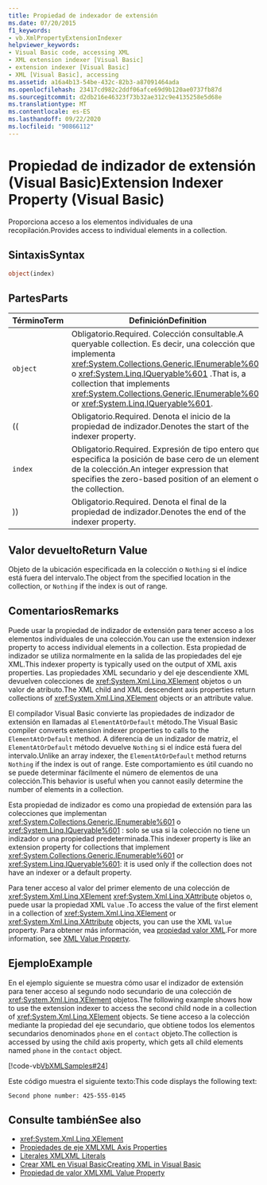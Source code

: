 ```yaml
---
title: Propiedad de indexador de extensión
ms.date: 07/20/2015
f1_keywords:
- vb.XmlPropertyExtensionIndexer
helpviewer_keywords:
- Visual Basic code, accessing XML
- XML extension indexer [Visual Basic]
- extension indexer [Visual Basic]
- XML [Visual Basic], accessing
ms.assetid: a16a4b13-54be-432c-82b3-a87091464ada
ms.openlocfilehash: 23417cd982c2ddf06afce69d9b120ae0737fb87d
ms.sourcegitcommit: d2db216e46323f73b32ae312c9e4135258e5d68e
ms.translationtype: MT
ms.contentlocale: es-ES
ms.lasthandoff: 09/22/2020
ms.locfileid: "90866112"
---
```

# <a name="extension-indexer-property-visual-basic"></a><span data-ttu-id="65214-102">Propiedad de indizador de extensión (Visual Basic)</span><span class="sxs-lookup"><span data-stu-id="65214-102">Extension Indexer Property (Visual Basic)</span></span>

<span data-ttu-id="65214-103">Proporciona acceso a los elementos individuales de una recopilación.</span><span class="sxs-lookup"><span data-stu-id="65214-103">Provides access to individual elements in a collection.</span></span>  
  
## <a name="syntax"></a><span data-ttu-id="65214-104">Sintaxis</span><span class="sxs-lookup"><span data-stu-id="65214-104">Syntax</span></span>  
  
```vb  
object(index)  
```  
  
## <a name="parts"></a><span data-ttu-id="65214-105">Partes</span><span class="sxs-lookup"><span data-stu-id="65214-105">Parts</span></span>  
  
|<span data-ttu-id="65214-106">Término</span><span class="sxs-lookup"><span data-stu-id="65214-106">Term</span></span>|<span data-ttu-id="65214-107">Definición</span><span class="sxs-lookup"><span data-stu-id="65214-107">Definition</span></span>|  
|---|---|  
|`object`|<span data-ttu-id="65214-108">Obligatorio.</span><span class="sxs-lookup"><span data-stu-id="65214-108">Required.</span></span> <span data-ttu-id="65214-109">Colección consultable.</span><span class="sxs-lookup"><span data-stu-id="65214-109">A queryable collection.</span></span> <span data-ttu-id="65214-110">Es decir, una colección que implementa <xref:System.Collections.Generic.IEnumerable%601> o <xref:System.Linq.IQueryable%601> .</span><span class="sxs-lookup"><span data-stu-id="65214-110">That is, a collection that implements <xref:System.Collections.Generic.IEnumerable%601> or <xref:System.Linq.IQueryable%601>.</span></span>|  
|<span data-ttu-id="65214-111">(</span><span class="sxs-lookup"><span data-stu-id="65214-111">(</span></span>|<span data-ttu-id="65214-112">Obligatorio.</span><span class="sxs-lookup"><span data-stu-id="65214-112">Required.</span></span> <span data-ttu-id="65214-113">Denota el inicio de la propiedad de indizador.</span><span class="sxs-lookup"><span data-stu-id="65214-113">Denotes the start of the indexer property.</span></span>|  
|`index`|<span data-ttu-id="65214-114">Obligatorio.</span><span class="sxs-lookup"><span data-stu-id="65214-114">Required.</span></span> <span data-ttu-id="65214-115">Expresión de tipo entero que especifica la posición de base cero de un elemento de la colección.</span><span class="sxs-lookup"><span data-stu-id="65214-115">An integer expression that specifies the zero-based position of an element of the collection.</span></span>|  
|<span data-ttu-id="65214-116">)</span><span class="sxs-lookup"><span data-stu-id="65214-116">)</span></span>|<span data-ttu-id="65214-117">Obligatorio.</span><span class="sxs-lookup"><span data-stu-id="65214-117">Required.</span></span> <span data-ttu-id="65214-118">Denota el final de la propiedad de indizador.</span><span class="sxs-lookup"><span data-stu-id="65214-118">Denotes the end of the indexer property.</span></span>|  
  
## <a name="return-value"></a><span data-ttu-id="65214-119">Valor devuelto</span><span class="sxs-lookup"><span data-stu-id="65214-119">Return Value</span></span>  

 <span data-ttu-id="65214-120">Objeto de la ubicación especificada en la colección o `Nothing` si el índice está fuera del intervalo.</span><span class="sxs-lookup"><span data-stu-id="65214-120">The object from the specified location in the collection, or `Nothing` if the index is out of range.</span></span>  
  
## <a name="remarks"></a><span data-ttu-id="65214-121">Comentarios</span><span class="sxs-lookup"><span data-stu-id="65214-121">Remarks</span></span>  

 <span data-ttu-id="65214-122">Puede usar la propiedad de indizador de extensión para tener acceso a los elementos individuales de una colección.</span><span class="sxs-lookup"><span data-stu-id="65214-122">You can use the extension indexer property to access individual elements in a collection.</span></span> <span data-ttu-id="65214-123">Esta propiedad de indizador se utiliza normalmente en la salida de las propiedades del eje XML.</span><span class="sxs-lookup"><span data-stu-id="65214-123">This indexer property is typically used on the output of XML axis properties.</span></span> <span data-ttu-id="65214-124">Las propiedades XML secundario y del eje descendiente XML devuelven colecciones de <xref:System.Xml.Linq.XElement> objetos o un valor de atributo.</span><span class="sxs-lookup"><span data-stu-id="65214-124">The XML child and XML descendent axis properties return collections of <xref:System.Xml.Linq.XElement> objects or an attribute value.</span></span>  
  
 <span data-ttu-id="65214-125">El compilador Visual Basic convierte las propiedades de indizador de extensión en llamadas al `ElementAtOrDefault` método.</span><span class="sxs-lookup"><span data-stu-id="65214-125">The Visual Basic compiler converts extension indexer properties to calls to the `ElementAtOrDefault` method.</span></span> <span data-ttu-id="65214-126">A diferencia de un indizador de matriz, el `ElementAtOrDefault` método devuelve `Nothing` si el índice está fuera del intervalo.</span><span class="sxs-lookup"><span data-stu-id="65214-126">Unlike an array indexer, the `ElementAtOrDefault` method returns `Nothing` if the index is out of range.</span></span> <span data-ttu-id="65214-127">Este comportamiento es útil cuando no se puede determinar fácilmente el número de elementos de una colección.</span><span class="sxs-lookup"><span data-stu-id="65214-127">This behavior is useful when you cannot easily determine the number of elements in a collection.</span></span>  
  
 <span data-ttu-id="65214-128">Esta propiedad de indizador es como una propiedad de extensión para las colecciones que implementan <xref:System.Collections.Generic.IEnumerable%601> o <xref:System.Linq.IQueryable%601> : solo se usa si la colección no tiene un indizador o una propiedad predeterminada.</span><span class="sxs-lookup"><span data-stu-id="65214-128">This indexer property is like an extension property for collections that implement <xref:System.Collections.Generic.IEnumerable%601> or <xref:System.Linq.IQueryable%601>: it is used only if the collection does not have an indexer or a default property.</span></span>  
  
 <span data-ttu-id="65214-129">Para tener acceso al valor del primer elemento de una colección de <xref:System.Xml.Linq.XElement> <xref:System.Xml.Linq.XAttribute> objetos o, puede usar la propiedad XML `Value` .</span><span class="sxs-lookup"><span data-stu-id="65214-129">To access the value of the first element in a collection of <xref:System.Xml.Linq.XElement> or <xref:System.Xml.Linq.XAttribute> objects, you can use the XML `Value` property.</span></span> <span data-ttu-id="65214-130">Para obtener más información, vea [propiedad valor XML](xml-value-property.md).</span><span class="sxs-lookup"><span data-stu-id="65214-130">For more information, see [XML Value Property](xml-value-property.md).</span></span>  
  
## <a name="example"></a><span data-ttu-id="65214-131">Ejemplo</span><span class="sxs-lookup"><span data-stu-id="65214-131">Example</span></span>  

 <span data-ttu-id="65214-132">En el ejemplo siguiente se muestra cómo usar el indizador de extensión para tener acceso al segundo nodo secundario de una colección de <xref:System.Xml.Linq.XElement> objetos.</span><span class="sxs-lookup"><span data-stu-id="65214-132">The following example shows how to use the extension indexer to access the second child node in a collection of <xref:System.Xml.Linq.XElement> objects.</span></span> <span data-ttu-id="65214-133">Se tiene acceso a la colección mediante la propiedad del eje secundario, que obtiene todos los elementos secundarios denominados `phone` en el `contact` objeto.</span><span class="sxs-lookup"><span data-stu-id="65214-133">The collection is accessed by using the child axis property, which gets all child elements named `phone` in the `contact` object.</span></span>  
  
 [!code-vb[VbXMLSamples#24](~/samples/snippets/visualbasic/VS_Snippets_VBCSharp/VbXMLSamples/VB/XMLSamples11.vb#24)]  
  
 <span data-ttu-id="65214-134">Este código muestra el siguiente texto:</span><span class="sxs-lookup"><span data-stu-id="65214-134">This code displays the following text:</span></span>  
  
 `Second phone number: 425-555-0145`  
  
## <a name="see-also"></a><span data-ttu-id="65214-135">Consulte también</span><span class="sxs-lookup"><span data-stu-id="65214-135">See also</span></span>

- <xref:System.Xml.Linq.XElement>
- [<span data-ttu-id="65214-136">Propiedades de eje XML</span><span class="sxs-lookup"><span data-stu-id="65214-136">XML Axis Properties</span></span>](index.md)
- [<span data-ttu-id="65214-137">Literales XML</span><span class="sxs-lookup"><span data-stu-id="65214-137">XML Literals</span></span>](../xml-literals/index.md)
- [<span data-ttu-id="65214-138">Crear XML en Visual Basic</span><span class="sxs-lookup"><span data-stu-id="65214-138">Creating XML in Visual Basic</span></span>](../../programming-guide/language-features/xml/creating-xml.md)
- [<span data-ttu-id="65214-139">Propiedad de valor XML</span><span class="sxs-lookup"><span data-stu-id="65214-139">XML Value Property</span></span>](xml-value-property.md)
